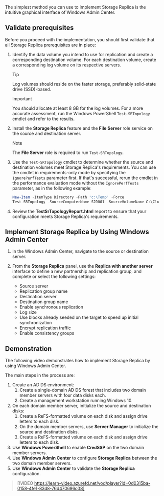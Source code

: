 The simplest method you can use to implement Storage Replica is the intuitive graphical interface of Windows Admin Center.

## Validate prerequisites

Before you proceed with the implementation, you should first validate that all Storage Replica prerequisites are in place:

1. Identify the data volume you intend to use for replication and create a corresponding destination volume. For each destination volume, create a corresponding log volume on its respective servers.

    > [!TIP]
    > Log volumes should reside on the faster storage, preferably solid-state drive (SSD)-based.

    > [!IMPORTANT]
    > You should allocate at least 8 GB for the log volumes. For a more accurate assessment, run  the Windows PowerShell `Test-SRTopology` cmdlet and refer to the results.

1. Install the **Storage Replica** feature and the **File Server** role service on the source and destination server.

    > [!NOTE]
    > The **File Server** role is required  to run `Test-SRTopology`.

1. Use the `Test-SRTopology` cmdlet to determine whether the source and destination volumes meet Storage Replica's requirements. You can use the cmdlet in requirements-only mode by specifying the `IgnorePerfTests` parameter first. If that's successful, rerun the cmdlet in the performance evaluation mode without the `IgnorePerfTests` parameter, as in the following example:

    ```powershell
    New-Item -ItemType Directory -Path 'c:\Temp' -Force
    Test-SRTopology -SourceComputerName S2D001 -SourceVolumeName C:\ClusterStorage\Volume1 -SourceLogVolumeName C:\ClusterStorage\Volume2 -DestinationComputerName S2D101 -DestinationVolumeName C:\ClusterStorage\Volume1 -DestinationLogVolumeName C:\ClusterStorage\Volume2 -DurationInMinutes 30 -ResultPath 'c:\Temp'
    ```

1. Review the **TestSrTopologyReport.html** report to ensure that your configuration meets Storage Replica's requirements.

## Implement Storage Replica by Using Windows Admin Center

1. In the Windows Admin Center, navigate to the source or destination server.
1. From the **Storage Replica** panel, use the **Replica with another server** interface to define a new partnership and replication group, and complete or select the following settings:

    - Source server
    - Replication group name
    - Destination server
    - Destination group name
    - Enable synchronous replication
    - Log size
    - Use blocks already seeded on the target to speed up initial synchronization
    - Encrypt replication traffic
    - Enable consistency groups

## Demonstration

The following video demonstrates how to implement Storage Replica by using Windows Admin Center.

The main steps in the process are:

1. Create an AD DS environment:
    1. Create a single-domain AD DS forest that includes two domain member servers with four data disks each.
    1. Create a management workstation running Windows 10.
1. On each domain member server, initialize the source and destination disks:
    1. Create a ReFS-formatted volume on each disk and assign drive letters to each disk.
    1. On the domain member servers, use **Server Manager** to initialize the source and destination disks.
    1. Create a ReFS-formatted volume on each disk and assign drive letters to each disk.
1. Use **Windows PowerShell** to enable **CredSSP** on the two domain member servers.
1. Use **Windows Admin Center** to configure **Storage Replica** between the two domain member servers.
1. Use **Windows Admin Center** to validate the **Storage Replica** configuration.

 >[!VIDEO https://learn-video.azurefd.net/vod/player?id=0d0315ba-0158-4fe1-83d8-76d470696c08]
